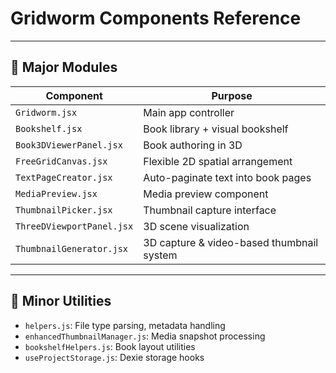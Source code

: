 # Gridworm Components Reference

---

## 🧩 Major Modules

| Component | Purpose |
|-----------|---------|
| `Gridworm.jsx` | Main app controller |
| `Bookshelf.jsx` | Book library + visual bookshelf |
| `Book3DViewerPanel.jsx` | Book authoring in 3D |
| `FreeGridCanvas.jsx` | Flexible 2D spatial arrangement |
| `TextPageCreator.jsx` | Auto-paginate text into book pages |
| `MediaPreview.jsx` | Media preview component |
| `ThumbnailPicker.jsx` | Thumbnail capture interface |
| `ThreeDViewportPanel.jsx` | 3D scene visualization |
| `ThumbnailGenerator.jsx` | 3D capture & video-based thumbnail system |

---

## 🔨 Minor Utilities

- `helpers.js`: File type parsing, metadata handling
- `enhancedThumbnailManager.js`: Media snapshot processing
- `bookshelfHelpers.js`: Book layout utilities
- `useProjectStorage.js`: Dexie storage hooks